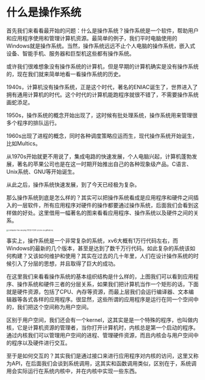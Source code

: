# 什么是操作系统

首先我们来看看最开始的问题：什么是操作系统？操作系统是一个软件，帮助用户和应用程序使用和管理计算机资源。最简单的例子，我们平时电脑使用的Windows就是操作系统。当然，操作系统远远不止个人电脑的操作系统，嵌入式设备、智能手机、服务器和巨型机这些都有操作系统。

或许我们很难想象没有操作系统的计算机，但是早期的计算机确实是没有操作系统的，现在我们就来简单地看一看操作系统的历史。

1940s，计算机没有操作系统，正是这个时代，著名的ENIAC诞生了，世界进入了拥有通用计算机的时代。这个时代的计算机能跑程序就很不错了，不需要操作系统画蛇添足。

1950s，操作系统的概念开始出现了，这时候有批处理系统，操作系统用来管理很多个程序的排队运行。

1960s出现了进程的概念，同时各种调度策略应运而生，现代操作系统开始诞生，比如Multics。

从1970s开始就更不用说了，集成电路的快速发展，个人电脑兴起，计算机蓬勃发展，著名的苹果公司也是在这一时期开始推出自己的各种现象级产品。C语言、Unix系统、GNU等开始诞生。

从此之后，操作系统快速发展，到了今天已经极为复杂。

那么操作系统到底是怎么样的？其实可以把操作系统看成是应用程序和硬件之间插入的一层软件，所有应用程序对硬件的操作都要通过操作系统，后面我们会看到这样做的好处。这里借用一幅著名的图来看看应用程序、操作系统以及硬件之间的关系。

<img src="https://rcore-os.github.io/rCore-Tutorial-Book-v3/_images/computer-hw-sw.png" alt="computer-hw-sw.png (1032×534) (rcore-os.github.io)" style="zoom: 33%;" />



事实上，操作系统是一个非常复杂的系统，xv6大概有1万行代码左右，而Windows的最新的几个版本，甚至是达到了数千万行代码。如此复杂的系统该如何构建？又该如何维护和使用？其实在过去的几十年里，人们在设计操作系统的时候引入了分层的思想，并且取得了巨大的成功。

在这里我们来看看操作系统的基本组织结构是什么样的，上图我们可以看到应用程序、操作系统和硬件三者的分层关系，如果我们把计算机当作一个矩形的话，下面就是硬件资源，包括了CPU、內存等资源，而最上层我们会运行编译器、文本编辑器等各式各样的应用程序。很显然，这些所谓的应用程序是运行在同一个空间中的，我们把这个空间称为用户空间。

区别于用户空间，我们还会有一个kernel，这其实是是一个特殊的程序，也叫做内核，它是计算机资源的管理者，当你打开计算机时，内核总是第一个启动的程序。通过内核我们可以管理用户空间的进程、管理硬件资源，而且内核会与用户空间中的程序以及硬件进行交互。

至于是如何交互的？其实我们是通过接口来进行应用程序对内核的访问，这里又称为API，在后面我们会谈到系统调用，这其实和函数调用类似，区别在于，系统调用会实际运行在系统内核中，并在内核中实现一些东西。

